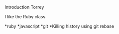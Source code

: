 Introduction Torrey

I like the Ruby class

*ruby
*javascript
*git
*Killing history using git rebase